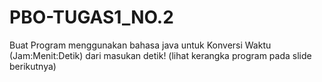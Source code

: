 # PBO-TUGAS1_NO.2
Buat Program menggunakan bahasa java untuk Konversi Waktu (Jam:Menit:Detik) dari masukan detik! (lihat kerangka program pada slide berikutnya)
